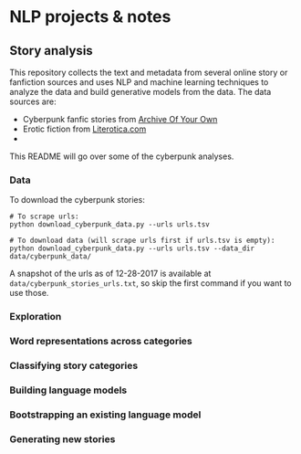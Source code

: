 # NLP projects & notes

## Story analysis

This repository collects the text and metadata from several online story or fanfiction sources and uses NLP and machine learning techniques to analyze the data and build generative models from the data. The data sources are:  

* Cyberpunk fanfic stories from [Archive Of Your Own](https://archiveofourown.org/tags/Cyberpunk)
* Erotic fiction from [Literotica.com](https://www.literotica.com)
* 

This README will go over some of the cyberpunk analyses. 

### Data
To download the cyberpunk stories: 

```
# To scrape urls:
python download_cyberpunk_data.py --urls urls.tsv

# To download data (will scrape urls first if urls.tsv is empty):
python download_cyberpunk_data.py --urls urls.tsv --data_dir data/cyberpunk_data/
```  
A snapshot of the urls as of 12-28-2017 is available at `data/cyberpunk_stories_urls.txt`, so skip the first command if you want to use those.  

### Exploration  

### Word representations across categories

### Classifying story categories

### Building language models

### Bootstrapping an existing language model

### Generating new stories
